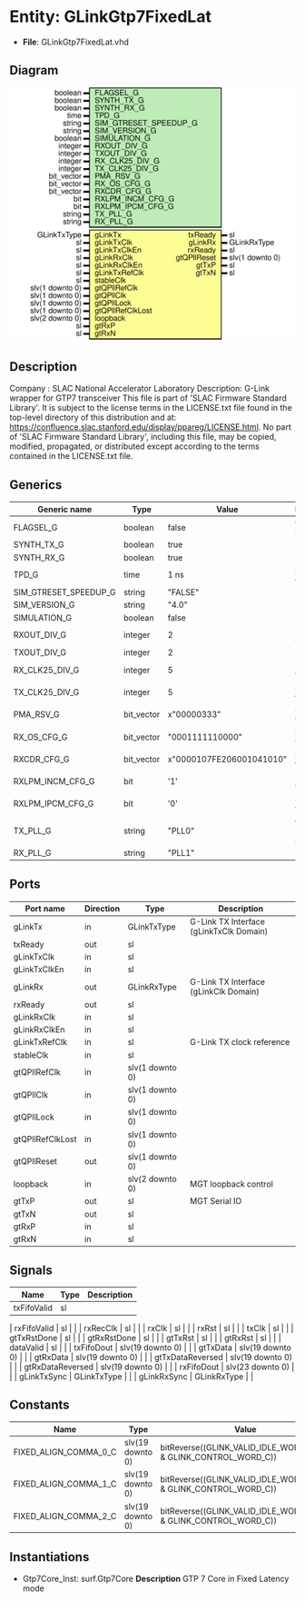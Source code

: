 # Entity: GLinkGtp7FixedLat

- **File**: GLinkGtp7FixedLat.vhd
## Diagram

![Diagram](GLinkGtp7FixedLat.svg "Diagram")
## Description

Company    : SLAC National Accelerator Laboratory
Description: G-Link wrapper for GTP7 transceiver
This file is part of 'SLAC Firmware Standard Library'.
It is subject to the license terms in the LICENSE.txt file found in the
top-level directory of this distribution and at:
   https://confluence.slac.stanford.edu/display/ppareg/LICENSE.html.
No part of 'SLAC Firmware Standard Library', including this file,
may be copied, modified, propagated, or distributed except according to
the terms contained in the LICENSE.txt file.
## Generics

| Generic name          | Type       | Value                    | Description            |
| --------------------- | ---------- | ------------------------ | ---------------------- |
| FLAGSEL_G             | boolean    | false                    | GLink Settings         |
| SYNTH_TX_G            | boolean    | true                     |                        |
| SYNTH_RX_G            | boolean    | true                     |                        |
| TPD_G                 | time       | 1 ns                     | Simulation Generics    |
| SIM_GTRESET_SPEEDUP_G | string     | "FALSE"                  |                        |
| SIM_VERSION_G         | string     | "4.0"                    |                        |
| SIMULATION_G          | boolean    | false                    |                        |
| RXOUT_DIV_G           | integer    | 2                        | MGT Settings           |
| TXOUT_DIV_G           | integer    | 2                        |                        |
| RX_CLK25_DIV_G        | integer    | 5                        | Set by wizard          |
| TX_CLK25_DIV_G        | integer    | 5                        | Set by wizard          |
| PMA_RSV_G             | bit_vector | x"00000333"              | Set by wizard          |
| RX_OS_CFG_G           | bit_vector | "0001111110000"          | Set by wizard          |
| RXCDR_CFG_G           | bit_vector | x"0000107FE206001041010" | Set by wizard          |
| RXLPM_INCM_CFG_G      | bit        | '1'                      | Set by wizard          |
| RXLPM_IPCM_CFG_G      | bit        | '0'                      | Set by wizard          |
| TX_PLL_G              | string     | "PLL0"                   | Configure PLL sources  |
| RX_PLL_G              | string     | "PLL1"                   |                        |
## Ports

| Port name        | Direction | Type            | Description                             |
| ---------------- | --------- | --------------- | --------------------------------------- |
| gLinkTx          | in        | GLinkTxType     | G-Link TX Interface (gLinkTxClk Domain) |
| txReady          | out       | sl              |                                         |
| gLinkTxClk       | in        | sl              |                                         |
| gLinkTxClkEn     | in        | sl              |                                         |
| gLinkRx          | out       | GLinkRxType     | G-Link TX Interface (gLinkClk Domain)   |
| rxReady          | out       | sl              |                                         |
| gLinkRxClk       | in        | sl              |                                         |
| gLinkRxClkEn     | in        | sl              |                                         |
| gLinkTxRefClk    | in        | sl              | G-Link TX clock reference               |
| stableClk        | in        | sl              |                                         |
| gtQPllRefClk     | in        | slv(1 downto 0) |                                         |
| gtQPllClk        | in        | slv(1 downto 0) |                                         |
| gtQPllLock       | in        | slv(1 downto 0) |                                         |
| gtQPllRefClkLost | in        | slv(1 downto 0) |                                         |
| gtQPllReset      | out       | slv(1 downto 0) |                                         |
| loopback         | in        | slv(2 downto 0) | MGT loopback control                    |
| gtTxP            | out       | sl              | MGT Serial IO                           |
| gtTxN            | out       | sl              |                                         |
| gtRxP            | in        | sl              |                                         |
| gtRxN            | in        | sl              |                                         |
## Signals

| Name                    | Type             | Description |
| ----------------------- | ---------------- | ----------- |
| txFifoValid             | sl               |             |
| 
      rxFifoValid      | sl               |             |
| 
      rxRecClk         | sl               |             |
| 
      rxClk            | sl               |             |
| 
      rxRst            | sl               |             |
| 
      txClk            | sl               |             |
| 
      gtTxRstDone      | sl               |             |
| 
      gtRxRstDone      | sl               |             |
| 
      gtTxRst          | sl               |             |
| 
      gtRxRst          | sl               |             |
| 
      dataValid        | sl               |             |
| txFifoDout              | slv(19 downto 0) |             |
| 
      gtTxData         | slv(19 downto 0) |             |
| 
      gtRxData         | slv(19 downto 0) |             |
| 
      gtTxDataReversed | slv(19 downto 0) |             |
| 
      gtRxDataReversed | slv(19 downto 0) |             |
| rxFifoDout              | slv(23 downto 0) |             |
| gLinkTxSync             | GLinkTxType      |             |
| gLinkRxSync             | GLinkRxType      |             |
## Constants

| Name                  | Type             | Value                                                             | Description |
| --------------------- | ---------------- | ----------------------------------------------------------------- | ----------- |
| FIXED_ALIGN_COMMA_0_C | slv(19 downto 0) |  bitReverse((GLINK_VALID_IDLE_WORDS_C(0) & GLINK_CONTROL_WORD_C)) | FF0         |
| FIXED_ALIGN_COMMA_1_C | slv(19 downto 0) |  bitReverse((GLINK_VALID_IDLE_WORDS_C(1) & GLINK_CONTROL_WORD_C)) | FF1A        |
| FIXED_ALIGN_COMMA_2_C | slv(19 downto 0) |  bitReverse((GLINK_VALID_IDLE_WORDS_C(2) & GLINK_CONTROL_WORD_C)) | FF1B        |
## Instantiations

- Gtp7Core_Inst: surf.Gtp7Core
**Description**
GTP 7 Core in Fixed Latency mode

